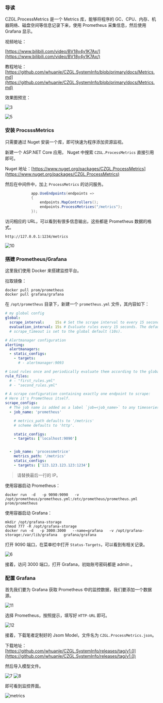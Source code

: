 ### 导读

CZGL.ProcessMetrics 是一个 Metrics 库，能够将程序的 GC、CPU、内存、机器网络、磁盘空间等信息记录下来，使用 Prometheus 采集信息，然后使用 Grafana 显示。

视频地址：

[https://www.bilibili.com/video/BV18y4y1K7Ax/](https://www.bilibili.com/video/BV18y4y1K7Ax/)

教程地址：[https://github.com/whuanle/CZGL.SystemInfo/blob/primary/docs/Metrics.md](https://github.com/whuanle/CZGL.SystemInfo/blob/primary/docs/Metrics.md)

效果图预览：

![3](.images/3.png)

![5](.images/5.png)



### 安装 ProcsssMetrics

只需要通过 Nuget 安装一个库，即可快速为程序添加资源监视。

新建一个 ASP.NET Core 应用， Nuget 中搜索 `CZGL.ProcessMetrics` 直接引用即可。

Nuget 地址：[https://www.nuget.org/packages/CZGL.ProcessMetrics](https://www.nuget.org/packages/CZGL.ProcessMetrics)

然后在中间件中，加上 `ProcessMetrics` 的访问服务。

```csharp
            app.UseEndpoints(endpoints =>
            {
                endpoints.MapControllers();
                endpoints.ProcessMetrices("/metrics");
            });
```

访问相应的 URL，可以看到有很多信息输出，这些都是 Prometheus 数据的格式。

```
http://127.0.0.1:1234/metrics
```

![10](./.images/10.png)



### 搭建 Prometheus/Grafana

这里我们使用 Docker 来搭建监控平台。

拉取镜像：

```shell
docker pull prom/prometheus
docker pull grafana/grafana 
```

在 `/opt/prometheus` 目录下，新建一个 `prometheus.yml` 文件，其内容如下：

```yaml
# my global config
global:
  scrape_interval:     15s # Set the scrape interval to every 15 seconds. Default is every 1 minute.
  evaluation_interval: 15s # Evaluate rules every 15 seconds. The default is every 1 minute.
  # scrape_timeout is set to the global default (10s).

# Alertmanager configuration
alerting:
  alertmanagers:
  - static_configs:
    - targets:
      # - alertmanager:9093

# Load rules once and periodically evaluate them according to the global 'evaluation_interval'.
rule_files:
  # - "first_rules.yml"
  # - "second_rules.yml"

# A scrape configuration containing exactly one endpoint to scrape:
# Here it's Prometheus itself.
scrape_configs:
  # The job name is added as a label `job=<job_name>` to any timeseries scraped from this config.
  - job_name: 'prometheus'

    # metrics_path defaults to '/metrics'
    # scheme defaults to 'http'.

    static_configs:
    - targets: ['localhost:9090']


  - job_name: 'processmetrice'
    metrics_path: '/metrics'
    static_configs:
    - targets: ['123.123.123.123:1234']
```

> 请替换最后一行的 IP。



使用容器启动 Prometheus：

```shell
docker run  -d   -p 9090:9090   -v /opt/prometheus/prometheus.yml:/etc/prometheus/prometheus.yml    prom/prometheus
```
使用容器启动 Grafana：
```shell
mkdir /opt/grafana-storage
chmod 777 -R /opt/grafana-storage
docker run -d   -p 3000:3000   --name=grafana   -v /opt/grafana-storage:/var/lib/grafana   grafana/grafana
```



打开 9090 端口，在菜单栏中打开 `Status-Targets`，可以看到有相关记录。

![6](./.images/6.png)

接着，访问 3000 端口，打开 Grafana，初始账号密码都是 admin 。



### 配置 Grafana

首先我们要为 Grafana 获取 Prometheus 中的监控数据，我们要添加一个数据源。

![11](./.images/11.jpg)

选择 Prometheus，按照提示，填写好 `HTTP-URL` 即可。

![12](./.images/12.jpg)



接着，下载笔者定制好的 Jsom Model，文件名为 `CZGL.ProcessMetrics.json`。

下载地址：
[https://github.com/whuanle/CZGL.SystemInfo/releases/tag/v1.0](https://github.com/whuanle/CZGL.SystemInfo/releases/tag/v1.0)

然后导入模型文件。

![7](./.images/7.jpg)
![8](./.images/8.png)



即可看到监控界面。

![metrics](./.images/metrics.gif)